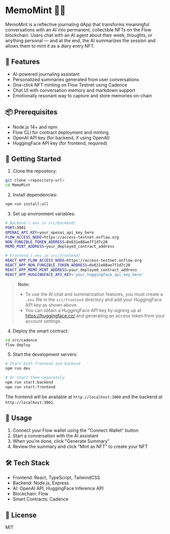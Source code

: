 # MemoMint 🧠📝

MemoMint is a reflective journaling dApp that transforms meaningful conversations with an AI into permanent, collectible NFTs on the Flow blockchain. Users chat with an AI agent about their week, thoughts, or anything personal — and at the end, the AI summarizes the session and allows them to mint it as a diary entry NFT.

## 🧠 Features

- AI-powered journaling assistant
- Personalized summaries generated from user conversations
- One-click NFT minting on Flow Testnet using Cadence
- Chat UI with conversation memory and markdown support
- Emotionally resonant way to capture and store memories on-chain

## 📦 Prerequisites

- Node.js 14+ and npm
- Flow CLI for contract deployment and minting
- OpenAI API key (for backend, if using OpenAI)
- HuggingFace API key (for frontend, required)

## 🚀 Getting Started

1. Clone the repository:
```bash
git clone <repository-url>
cd MemoMint
```

2. Install dependencies:
```bash
npm run install:all
```

3. Set up environment variables:
```bash
# Backend (.env in src/backend)
PORT=3001
OPENAI_API_KEY=your_openai_api_key_here
FLOW_ACCESS_NODE=https://access-testnet.onflow.org
NON_FUNGIBLE_TOKEN_ADDRESS=0x631e88ae7f1d7c20
MEMO_MINT_ADDRESS=your_deployed_contract_address

# Frontend (.env in src/frontend)
REACT_APP_FLOW_ACCESS_NODE=https://access-testnet.onflow.org
REACT_APP_NON_FUNGIBLE_TOKEN_ADDRESS=0x631e88ae7f1d7c20
REACT_APP_MEMO_MINT_ADDRESS=your_deployed_contract_address
REACT_APP_HUGGINGFACE_API_KEY='your_huggingface_api_key_here'
```

> **Note:**
> - To use the AI chat and summarization features, you must create a `.env` file in the `src/frontend` directory and add your HuggingFace API key as shown above.
> - You can obtain a HuggingFace API key by signing up at https://huggingface.co/ and generating an access token from your account settings.

4. Deploy the smart contract:
```bash
cd src/cadence
flow deploy
```

5. Start the development servers:
```bash
# Start both frontend and backend
npm run dev

# Or start them separately
npm run start:backend
npm run start:frontend
```

The frontend will be available at `http://localhost:3000` and the backend at `http://localhost:3001`.

## 📝 Usage

1. Connect your Flow wallet using the "Connect Wallet" button
2. Start a conversation with the AI assistant
3. When you're done, click "Generate Summary"
4. Review the summary and click "Mint as NFT" to create your NFT

## 🛠️ Tech Stack

- Frontend: React, TypeScript, TailwindCSS
- Backend: Node.js, Express
- AI: OpenAI API, HuggingFace Inference API
- Blockchain: Flow
- Smart Contracts: Cadence

## 📄 License

MIT